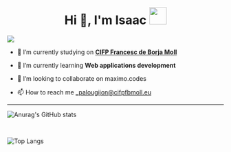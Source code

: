<h1 align="center">Hi 👋, I'm Isaac <img height="40" src="https://emoji.gg/assets/emoji/7333-parrotdance.gif"></h1>

![](https://komarev.com/ghpvc/?username=isaacpalou&color=blueviolet)

- 🔭 I’m currently studying on <a href="https://www.cifpfbmoll.eu/"><b>CIFP Francesc de Borja Moll</b></a>

- 🌱 I’m currently learning **Web applications development**

- 👯 I’m looking to collaborate on maximo.codes

- 📫 How to reach me _palougijon@cifpfbmoll.eu
---
![Anurag's GitHub stats](https://github-readme-stats.vercel.app/api?username=isaacpalou&show_icons=true&theme=radical)

<br>

![Top Langs](https://github-readme-stats.vercel.app/api/top-langs/?username=isaacpalou&layout=compact)
